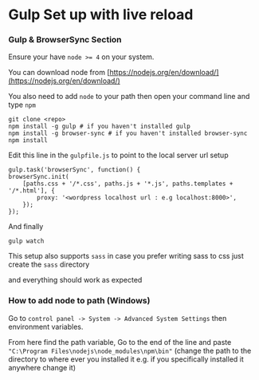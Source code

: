 # Gulp Set up with live reload

### Gulp & BrowserSync Section
Ensure your have `node >= 4` on your system.

You can download node from [https://nodejs.org/en/download/](https://nodejs.org/en/download/)

You also need to add `node` to your path then open your command line and type `npm`

    git clone <repo>
    npm install -g gulp # if you haven't installed gulp
    npm install -g browser-sync # if you haven't installed browser-sync
    npm install

Edit this line in the `gulpfile.js` to point to the local server url setup

    gulp.task('browserSync', function() {
    browserSync.init(
        [paths.css + '/*.css', paths.js + '*.js', paths.templates + '/*.html'], {
            proxy: '<wordpress localhost url : e.g localhost:8000>',
        });
    });


And finally

    gulp watch

This setup also supports `sass` in case you prefer writing sass to css just create the `sass` directory 
<p>and everything should work as expected</p>

### How to add node to path (Windows)

Go to `control panel -> System -> Advanced System Settings` then environment variables.

From here find the path variable, Go to the end of the line and paste `"C:\Program Files\nodejs\node_modules\npm\bin"` (change the path to the directory to where ever you installed it e.g. if you specifically installed it anywhere change it)